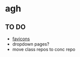 # agh

## TO DO
- [favicons](https://www.favicon.cc/)
- dropdown pages?
- move class repos to conc repo
